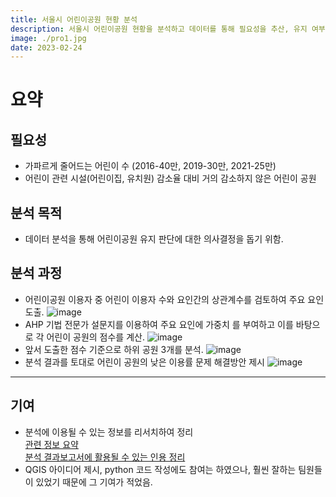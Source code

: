 ```yaml
---
title: 서울시 어린이공원 현황 분석
description: 서울시 어린이공원 현황을 분석하고 데이터를 통해 필요성을 추산, 유지 여부에 따른 득실에 대해 고민하였습니다.
image: ./pro1.jpg
date: 2023-02-24
---
```


요약
===
## 필요성
- 가파르게 줄어드는 어린이 수 (2016-40만, 2019-30만, 2021-25만)
- 어린이 관련 시설(어린이집, 유치원) 감소율 대비 거의 감소하지 않은 어린이 공원

## 분석 목적
- 데이터 분석을 통해 어린이공원 유지 판단에 대한 의사결정을 돕기 위함.

<!-- ## 활용 데이터
![image](https://user-images.githubusercontent.com/105637541/221106435-ef9dfebe-c361-450d-8a46-1cf52109bec6.png) -->

## 분석 과정
- 어린이공원 이용자 중 어린이 이용자 수와 요인간의 상관계수를 검토하여 주요 요인 도출.
![image](https://user-images.githubusercontent.com/105637541/221106834-44e73df2-e7ca-4223-8111-3d7a7f80ecab.png)
- AHP 기법 전문가 설문지를 이용하여 주요 요인에 가중치 를 부여하고 이를 바탕으로 각 어린이 공원의 점수를 계산.
![image](https://user-images.githubusercontent.com/105637541/221107070-36c63a7e-64e9-4a4c-9574-6f22ccedb3aa.png)
- 앞서 도출한 점수 기준으로 하위 공원 3개를 분석.
![image](https://user-images.githubusercontent.com/105637541/221107233-b97c61a3-3bc5-4d29-9f71-e7e6f633d28f.png)
- 분석 결과를 토대로 어린이 공원의 낮은 이용률 문제 해결방안 제시
![image](https://user-images.githubusercontent.com/105637541/221107434-3bb6ff94-f099-4b56-ae42-78c532d665f9.png)

- - -
## 기여
- 분석에 이용될 수 있는 정보를 리서치하여 정리  
[관련 정보 요약](https://chocolate-wood-d1b.notion.site/9bc067a22c874e30a3ecb67ade460809)  
[분석 결과보고서에 활용될 수 있는 인용 정리](https://chocolate-wood-d1b.notion.site/32c177a919d64a4a9f939cbfd8fb1c0a)
- QGIS 아이디어 제시, python 코드 작성에도 참여는 하였으나, 훨씬 잘하는 팀원들이 있었기 때문에 그 기여가 적었음.